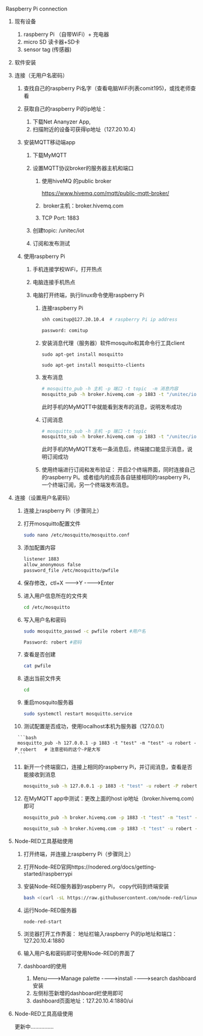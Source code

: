 Raspberry Pi connection 

1. 现有设备

    1. raspberry Pi （自带WiFi）+ 充电器
    2. micro SD 读卡器+SD卡
    3. sensor tag (传感器)

2. 软件安装

3. 连接（无用户名密码）

    1. 查找自己的raspberry Pi名字（查看电脑WiFi列表comit195)，或找老师查看

    2. 获取自己的raspberry Pi的ip地址：

        1. 下载Net Ananyzer App,
        2. 扫描附近的设备可获得ip地址（127.20.10.4）

    3. 安装MQTT移动端app

        1. 下载MyMQTT

        2. 设置MQTT协议broker的服务器主机和端口

            1. 使用hiveMQ 的public broker

                https://www.hivemq.com/mqtt/public-mqtt-broker/

            2.  broker主机：broker.hivemq.com

            3. TCP Port: 1883

        3. 创建topic: /unitec/iot

        4. 订阅和发布测试

    4. 使用raspberry Pi

        1. 手机连接学校WiFi，打开热点

        2. 电脑连接手机热点

        3. 电脑打开终端，执行linux命令使用raspberry Pi

            1. 连接raspberry Pi

                ```bash
                shh comitup@127.20.10.4  # raspberry Pi ip address
                ```

                ```bash
                password: comitup
                ```

            2. 安装消息代理（服务器）软件mosquito和其命令行工具client

                ```
                sudo apt-get install mosquitto 
                ```

                ```
                sudo apt-get install mosquitto-clients
                ```

            3. 发布消息

                ```bash
                # mosquitto_pub -h 主机 -p 端口 -t topic  -m 消息内容
                mosquitto_pub -h broker.hivemq.com -p 1883 -t "/unitec/iot"  -m "hello world"
                ```

                此时手机的MyMQTT中就能看到发布的消息，说明发布成功

            4. 订阅消息

                ```bash
                # mosquitto_sub -h 主机 -p 端口 -t topic 
                mosquitto_sub -h broker.hivemq.com -p 1883 -t "/unitec/iot" 
                ```

                此时手机的MyMQTT发布一条消息后，终端接口能显示消息，说明订阅成功

            5. 使用终端进行订阅和发布验证： 开启2个终端界面，同时连接自己的raspberry Pi。或者组内的成员各自链接相同的raspberry Pi，一个终端订阅，另一个终端发布消息。

4. 连接（设置用户名密码）

    1. 连接上raspberry Pi（步骤同上）

    2. 打开mosquitto配置文件

        ```bash
        sudo nano /etc/mosquitto/mosquitto.conf
        ```

    3. 添加配置内容

        ```bash
        listener 1883
        allow_anonymous false
        password_file /etc/mosquitto/pwfile
        ```

    4. 保存修改，ctl+X --->Y ---->Enter

    5. 进入用户信息所在的文件夹

        ```bash
        cd /etc/mosquitto
        ```

    6. 写入用户名和密码

        ```bash
        sudo mosquitto_passwd -c pwfile robert #用户名
        ```

        ```bash
        Password: robert #密码
        ```

    7. 查看是否创建

        ```bash
        cat pwfile
        ```

    8. 退出当前文件夹

        ```bash
        cd
        ```

    9. 重启mosquito服务器

        ```bash
        sudo systemctl restart mosquitto.service
        ```

    10.  测试配置是否成功，使用localhost本机为服务器（127.0.0.1）

        ```bash
        mosquitto_pub -h 127.0.0.1 -p 1883 -t "test" -m "test" -u robert -P robert   # 注意密码的这个-P是大写
        ```

    11. 新开一个终端窗口，连接上相同的raspberry Pi，并订阅消息，查看是否能接收到消息

        ```bash
        mosquitto_sub -h 127.0.0.1 -p 1883 -t "test" -u robert -P robert   # 注意密码的这个-P是大写
        ```

    12. 在MyMQTT app中测试：更改上面的host ip地址（broker.hivemq.com)即可

        ```bash
        mosquitto_pub -h broker.hivemq.com -p 1883 -t "test" -m "test" -u robert -P robert   # 发布
        ```

        ```bash
        mosquitto_sub -h broker.hivemq.com -p 1883 -t "test" -u robert -P robert   # 订阅
        ```

5. Node-RED工具基础使用

    1. 打开终端，并连接上raspberry Pi（步骤同上）

    2. 打开Node-RED官网https://nodered.org/docs/getting-started/raspberrypi

    3. 安装Node-RED服务器到raspberry Pi， copy代码到终端安装

        ```bash
        bash <(curl -sL https://raw.githubusercontent.com/node-red/linux-installers/master/deb/update-nodejs-and-nodered)
        ```

    4. 运行Node-RED服务器

        ```
        node-red-start
        ```

    5. 浏览器打开工作界面： 地址栏输入raspberry Pi的ip地址和端口：127.20.10.4:1880

    6. 输入用户名和密码即可使用Node-RED的界面了

    7. dashboard的使用

        1. Menu--->Manage palette ---->install ---->search dashboard 安装
        2. 左侧标签新增的dashboard栏使用即可
        3. dashboard页面地址：127.20.10.4:1880/ui

6. Node-RED工具高级使用

    更新中...............



